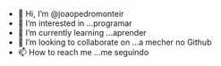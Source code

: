 - 👋 Hi, I’m @joaopedromonteir
- 👀 I’m interested in ...programar
- 🌱 I’m currently learning ...aprender
- 💞️ I’m looking to collaborate on ...a mecher no Github
- 📫 How to reach me ...me seguindo 

<!---
joaopedromonteir/joaopedromonteir is a ✨ special ✨ repository because its `README.md` (this file) appears on your GitHub profile.
You can click the Preview link to take a look at your changes.
--->
